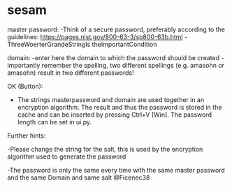 # sesam
master password:
-Think of a secure password, preferably according to the guidelines: https://pages.nist.gov/800-63-3/sp800-63b.html
-ThreeWoerterGrandeStringIs theImportantCondition

domain:
-enter here the domain to which the password should be created
-importantly remember the spelling, two different spellings (e.g. amasohn or amasohn) result in two different passwords!

OK (Button):
- The strings masterpassword and domain are used together in an encryption algorithm. The result and thus the password is stored in the cache and can be inserted by pressing Ctrl+V [Win]. The password length can be set in ui.py.  

Further hints:

-Please change the string for the salt, this is used by the encryption algorithm 
 used to generate the password

-The password is only the same every time with the same master password and the same 
 Domain and same salt
@Ficenec38
